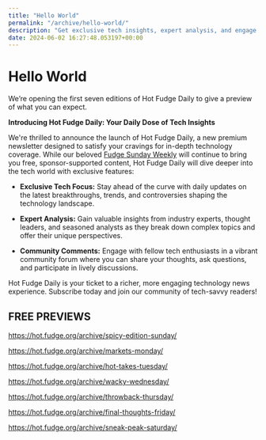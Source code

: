 ```yaml
---
title: "Hello World"
permalink: "/archive/hello-world/"
description: "Get exclusive tech insights, expert analysis, and engage with a vibrant community in Hot Fudge Daily."
date: 2024-06-02 16:27:48.053197+00:00
---
```


<!-- buttondown-editor-mode: plaintext --><h1>Hello World</h1><p>We’re opening the first seven editions of Hot Fudge Daily to give a preview of what you can expect.</p><p><strong>Introducing Hot Fudge Daily: Your Daily Dose of Tech Insights</strong></p><p style="text-align: start">We're thrilled to announce the launch of Hot Fudge Daily, a new premium newsletter designed to satisfy your cravings for in-depth technology coverage. While our beloved <a target="_blank" rel="noopener noreferrer nofollow" href="https://fudge.org">Fudge Sunday Weekly</a> will continue to bring you free, sponsor-supported content, Hot Fudge Daily will dive deeper into the tech world with exclusive features:</p><ul><li><p><strong>Exclusive Tech Focus:</strong> Stay ahead of the curve with daily updates on the latest breakthroughs, trends, and controversies shaping the technology landscape.</p></li><li><p><strong>Expert Analysis:</strong> Gain valuable insights from industry experts, thought leaders, and seasoned analysts as they break down complex topics and offer their unique perspectives.</p></li><li><p><strong>Community Comments:</strong> Engage with fellow tech enthusiasts in a vibrant community forum where you can share your thoughts, ask questions, and participate in lively discussions.</p></li></ul><p style="text-align: start">Hot Fudge Daily is your ticket to a richer, more engaging technology news experience. Subscribe today and join our community of tech-savvy readers!</p><h2>FREE PREVIEWS</h2><p><a target="_blank" rel="noopener noreferrer nofollow" href="https://hot.fudge.org/archive/spicy-edition-sunday/">https://hot.fudge.org/archive/spicy-edition-sunday/</a></p><p><a target="_blank" rel="noopener noreferrer nofollow" href="https://hot.fudge.org/archive/markets-monday/">https://hot.fudge.org/archive/markets-monday/</a></p><p><a target="_blank" rel="noopener noreferrer nofollow" href="https://hot.fudge.org/archive/hot-takes-tuesday/">https://hot.fudge.org/archive/hot-takes-tuesday/</a></p><p><a target="_blank" rel="noopener noreferrer nofollow" href="https://hot.fudge.org/archive/wacky-wednesday/">https://hot.fudge.org/archive/wacky-wednesday/</a></p><p><a target="_blank" rel="noopener noreferrer nofollow" href="https://hot.fudge.org/archive/throwback-thursday/">https://hot.fudge.org/archive/throwback-thursday/</a></p><p><a target="_blank" rel="noopener noreferrer nofollow" href="https://hot.fudge.org/archive/final-thoughts-friday/">https://hot.fudge.org/archive/final-thoughts-friday/</a></p><p><a target="_blank" rel="noopener noreferrer nofollow" href="https://hot.fudge.org/archive/sneak-peak-saturday/">https://hot.fudge.org/archive/sneak-peak-saturday/</a></p><p></p><p></p><p></p><p></p><ol class="footnotes"></ol>